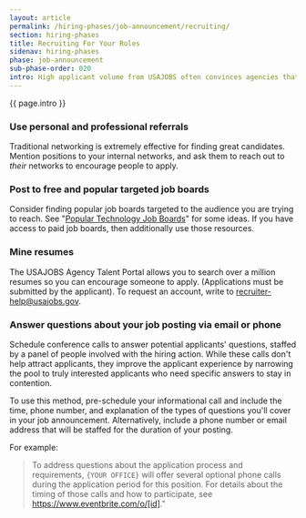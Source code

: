 ```yaml
---
layout: article
permalink: /hiring-phases/job-announcement/recruiting/
section: hiring-phases
title: Recruiting For Your Roles
sidenav: hiring-phases
phase: job-announcement
sub-phase-order: 020
intro: High applicant volume from USAJOBS often convinces agencies that they don't need to recruit for their positions. To attract highly qualified applicants who don't typically search USAJOBS, plan where you'll advertise your announcement before the job is posted using these common private sector recruitment methods.
---
```


<p class="usa-intro">
  {{ page.intro }}
</p>

### Use personal and professional referrals

Traditional networking is extremely effective for finding great candidates. Mention positions to your internal networks, and ask them to reach out to *their* networks to encourage people to apply.

### Post to free and popular targeted job boards

Consider finding popular job boards targeted to the audience you are trying to reach. See "[Popular Technology Job Boards](../../../toolkit/job-announcement/technology-job-boards/)" for some ideas. If you have access to paid job boards, then additionally use those resources.


### Mine resumes

The USAJOBS Agency Talent Portal allows you to search over a million resumes so you can encourage someone to apply. (Applications must be submitted by the applicant). To request an account, write to <a href="mailto:recruiter-help@usajobs.gov">recruiter-help@usajobs.gov</a>.

### Answer questions about your job posting via email or phone

Schedule conference calls to answer potential applicants' questions, staffed by a panel of people involved with the hiring action. While these calls don't help attract applicants, they improve the applicant experience by narrowing the pool to truly interested applicants who need specific answers to stay in contention.

To use this method, pre-schedule your informational call and include the time, phone number, and explanation of the types of questions you'll cover in your job announcement. Alternatively, include a phone number or email address that will be staffed for the duration of your posting.

For example:

> To address questions about the application process and requirements, `{YOUR OFFICE}` will offer several optional phone calls during the application period for this position. For details about the timing of those calls and how to participate, see <https://www.eventbrite.com/o/[id]>."
